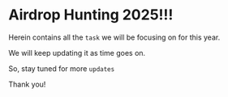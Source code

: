 # Airdrop Hunting 2025!!!

Herein contains all the `task` we will be focusing on for this year.

We will keep updating it as time goes on.

So, stay tuned for more `updates`

Thank you!
